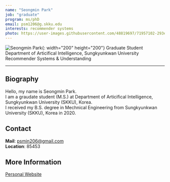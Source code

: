 ```yaml
---
name: "Seongmin Park"
job: "graduate"
program: ms/phD
email: psm1206@g.skku.edu
interests: recommender systems
photo: https://user-images.githubusercontent.com/48819697/71957102-293e7700-3230-11ea-9c32-52f6c356a740.jpg
---
```


<!-- Post name should be this form: name.md
        For example, Gildong Hong.md -->

<!-- Fill the contents where --Fill-- exists -->
<!-- The example is in '_authors/Jongwuk Lee.md' or '_authors/Jiwoo Kim.md'>

<!-- For 'name' front matter, follow this format: Gildong Hong -->
<!-- For 'job' front matter, choose the one of these: professor / graduate / undergraduate / alumni -->
<!-- For 'description' front matter, write down your email address and areas of interests.
        Email address is nessecary for graduate students.
        Follow this format: example@skku.edu / Computer Science -->

![Seongmin Park](https://user-images.githubusercontent.com/48819697/71957102-293e7700-3230-11ea-9c32-52f6c356a740.jpg){: width="200" height="200"}
Graduate Student<br>
Department of Articifical Intelligence, Sungkyunkwan University<br>
Recommender Systems & Understanding

<!-- If you have a photo, then write that url in (). Photo can be anything with 200x200 size. -->
<!-- Fill the position, institution/department, interests
        For example, Graduate Student<br>Department of Software, Sungkyunkwan University<br>Recommender Systems, Natural Language Processing, Neuroimaging Analysis and Understanding -->

<hr>

## Biography
Hello, my name is Seongmin Park. <br>
I am a graudate student (M.S.) at Department of Articifical Intelligence, Sungkyunkwan University (SKKU), Korea. <br>
I received my B.S. degree in Mechnical Engineering from Sungkyunkwan University (SKKU), Korea in 2020.
<!-- Write your own biography contents. -->

## Contact
**Mail**: psmin206@gmail.com <!-- Write your own email address -->
<br>
**Location**: 85453 <!-- 85453 or your location address -->

## More Information
[Personal Website](https://github.com/psm1206)